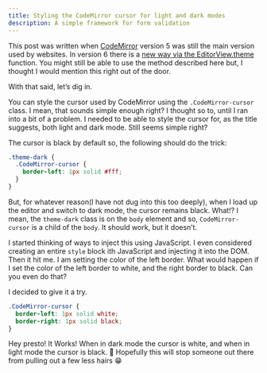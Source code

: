 ```yaml
---
title: Styling the CodeMirror cursor for light and dark modes
description: A simple framework for form validation
---
```


This post was written when [CodeMirror](https://codemirror.net/) version 5 was still the main version used by websites. In version 6 there is a [new way via the EditorView.theme](https://codemirror.net/6/examples/styling/#themes) function. You might still be able to use the method described here but, I thought I would mention this right out of the door.

With that said, let’s dig in.

You can style the cursor used by CodeMirror using the `.CodeMirror-cursor` class. I mean, that sounds simple enough right? I thought so to, until I ran into a bit of a problem. I needed to be able to style the cursor for, as the title suggests, both light and dark mode. Still seems simple right?

The cursor is black by default so, the following should do the trick:

```css
.theme-dark {
  .CodeMirror-cursor {
    border-left: 1px solid #fff;
  }
}
```

But, for whatever reason(I have not dug into this too deeply), when I load up the editor and switch to dark mode, the cursor remains black. What!? I mean, the `theme-dark` class is on the `body` element and so, `CodeMirror-cursor` is a child of the `body`. It should work, but it doesn’t.

I started thinking of ways to inject this using JavaScript. I even considered creating an entire `style` block ith JavaScript and injecting it into the DOM. Then it hit me. I am setting the color of the left border. What would happen if I set the color of the left border to white, and the right border to black. Can you even do that?

I decided to give it a try.

```css
.CodeMirror-cursor {
  border-left: 1px solid white;
  border-right: 1px solid black;
}
```

Hey presto! It Works! When in dark mode the cursor is white, and when in light mode the cursor is black. 🎉 Hopefully this will stop someone out there from pulling out a few less hairs 😁
